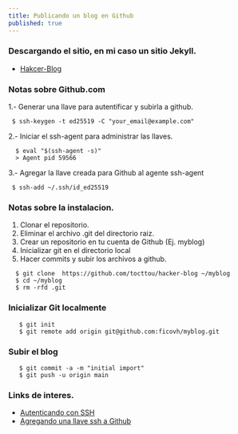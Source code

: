 ```yaml
---
title: Publicando un blog en Github
published: true
---
```


### Descargando el sitio, en mi caso un sitio Jekyll.

* [Hakcer-Blog](https://github.com/tocttou/hacker-blog)

### Notas sobre Github.com

1.- Generar una llave para autentificar y subirla a github.

 ```
  $ ssh-keygen -t ed25519 -C "your_email@example.com"

 ```

2.- Iniciar el ssh-agent para administrar las llaves.
 ```
   $ eval "$(ssh-agent -s)"
   > Agent pid 59566
  ```

3.- Agregar la llave creada para Github al agente ssh-agent

 ```
  $ ssh-add ~/.ssh/id_ed25519
 ```

### Notas sobre la instalacion.

1. Clonar el repositorio.
2. Eliminar el archivo .git del directorio raiz.
3. Crear un repositorio en tu cuenta de Github (Ej. myblog)
4. Inicializar git en el directorio local
5. Hacer commits y subir los archivos a github.

```shell
  $ git clone  https://github.com/tocttou/hacker-blog ~/myblog
  $ cd ~/myblog
  $ rm -rfd .git
```
### Inicializar Git localmente

```
   $ git init
   $ git remote add origin git@github.com:ficovh/myblog.git
```

### Subir el blog

 ```
    $ git commit -a -m "initial import"
    $ git push -u origin main
```

### Links de interes.
 *  [Autenticando con SSH](https://docs.github.com/en/authentication/connecting-to-github-with-ssh/generating-a-new-ssh-key-and-adding-it-to-the-ssh-agent)
 * [Agregando una llave ssh a Github](https://docs.github.com/en/authentication/connecting-to-github-with-ssh/adding-a-new-ssh-key-to-your-github-account)


